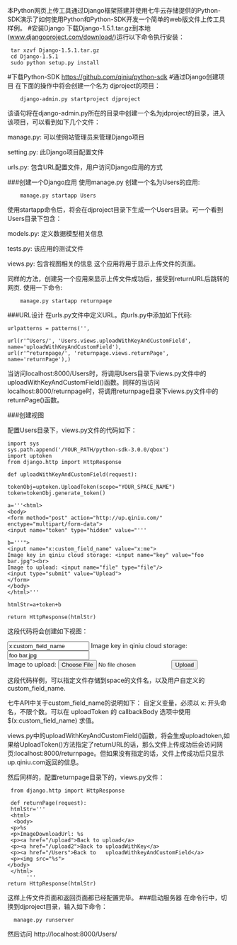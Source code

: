 本Python网页上传工具通过Django框架搭建并使用七牛云存储提供的Python-SDK演示了如何使用Python和Python-SDK开发一个简单的web版文件上传工具样例。
#安装Django
下载Django-1.5.1.tar.gz到本地(www.djangoproject.com/download/)运行以下命令执行安装：

     tar xzvf Django-1.5.1.tar.gz
     cd Django-1.5.1
     sudo python setup.py install
#下载Python-SDK
https://github.com/qiniu/python-sdk
#通过Django创建项目
在下面的操作中将会创建一个名为 djproject的项目：
        
        django-admin.py startproject djproject
该语句将在django-admin.py所在的目录中创建一个名为jdproject的目录，进入该项目，可以看到如下几个文件： 

manage.py: 可以使网站管理员来管理Django项目

setting.py: 此Django项目配置文件

urls.py: 包含URL配置文件，用户访问Django应用的方式

###创建一个Django应用
使用manage.py 创建一个名为Users的应用:
        
        manage.py startapp Users

使用startapp命令后，将会在djproject目录下生成一个Users目录。可一个看到Users目录下包含：

models.py: 定义数据模型相关信息

tests.py: 该应用的测试文件

views.py: 包含视图相关的信息
这个应用将用于显示上传文件的页面。

同样的方法，创建另一个应用来显示上传文件成功后，接受到returnURL后跳转的网页. 使用一下命令:
      
        manage.py startapp returnpage

###URL设计
在urls.py文件中定义URL。向urls.py中添加如下代码:
            
    urlpatterns = patterns('',

    url(r'^Users/', 'Users.views.uploadWithKeyAndCustomField', name='uploadWithKeyAndCustomField'),
    url(r'^returnpage/', 'returnpage.views.returnPage', name='returnPage'),)
    
当访问localhost:8000/Users时，将调用Users目录下views.py文件中的uploadWithKeyAndCustomField()函数。同样的当访问localhost:8000/returnpage时，将调用returnpage目录下views.py文件中的returnPage()函数。

###创建视图

配置Users目录下，views.py文件的代码如下：
      
    import sys
    sys.path.append('/YOUR_PATH/python-sdk-3.0.0/qbox')
    import uptoken
    from django.http import HttpResponse

    def uploadWithKeyAndCustomField(request):
    
    tokenObj=uptoken.UploadToken(scope="YOUR_SPACE_NAME")
    token=tokenObj.generate_token()
    
    a='''<html>
    <body>
    <form method="post" action="http://up.qiniu.com/" enctype="multipart/form-data">
    <input name="token" type="hidden" value="'''
    
    b='''">
    <input name="x:custom_field_name" value="x:me">
    Image key in qiniu cloud storage: <input name="key" value="foo bar.jpg"><br>
    Image to upload: <input name="file" type="file"/>
    <input type="submit" value="Upload">
    </form>
    </body>
    </html>'''
    
    htmlStr=a+token+b
    
    return HttpResponse(htmlStr)
    
    
 这段代码将会创建如下视图：
 <html>
 <body>
  <form method="post" action="http://up.qiniu.com/" enctype="multipart/form-data">
   <input name="token" type="hidden" value="%s">
   <input name="x:custom_field_name" value="x:custom_field_name">
   Image key in qiniu cloud storage: <input name="key" value="foo bar.jpg"><br>
   Image to upload: <input name="file" type="file"/>
   <input type="submit" value="Upload">
  </form>
 </body>
</html>

这段代码样例，可以指定文件存储到space的文件名，以及用户自定义的custom_field_name. 

七牛API中关于custom_field_name的说明如下：
自定义变量，必须以 x: 开头命名，不限个数。可以在 uploadToken 的 callbackBody 选项中使用 $(x:custom_field_name) 求值。

views.py中的uploadWithKeyAndCustomField()函数，将会生成uploadtoken,如果给UploadToken()方法指定了returnURL的话，那么文件上传成功后会访问网页:localhost:8000/returnpage。但如果没有指定的话，文件上传成功后只显示up.qiniu.com返回的信息。

然后同样的，配置returnpage目录下的，views.py文件：
     
     from django.http import HttpResponse

     def returnPage(request):
     htmlStr='''
     <html>
      <body>
     <p>%s
     <p>ImageDownloadUrl: %s
     <p><a href="/upload">Back to upload</a>
     <p><a href="/upload2">Back to uploadWithKey</a>
     <p><a href="/Users">Back to   uploadWithkeyAndCustomField</a>
     <p><img src="%s">
    </body>
     </html>
          '''
    return HttpResponse(htmlStr)
    
    
这样上传文件页面和返回页面都已经配置完毕。
###启动服务器
   在命令行中，切换到djproject目录，输入如下命令：
         
      manage.py runserver
      
然后访问 http://localhost:8000/Users/ 